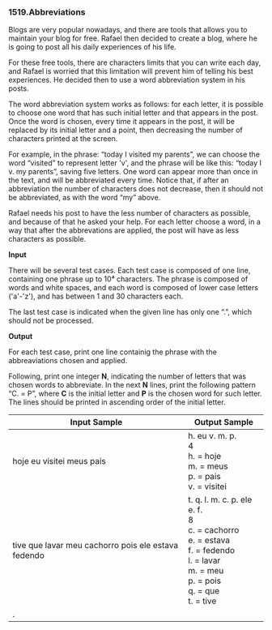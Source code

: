 ### 1519.Abbreviations

Blogs are very popular nowadays, and there are tools that allows you to maintain your blog for free. Rafael then decided to create a blog, where he is going to post all his daily experiences of his life.

For these free tools, there are characters limits that you can write each day, and Rafael is worried that this limitation will prevent him of telling his best experiences. He decided then to use a word abbreviation system in his posts.

The word abbreviation system works as follows: for each letter, it is possible to choose one word that has such initial letter and that appears in the post. Once the word is chosen, every time it appears in the post, it will be replaced by its initial letter and a point, then decreasing the number of characters printed at the screen.

For example, in the phrase: “today I visited my parents”, we can choose the word “visited” to represent letter 'v', and the phrase will be like this: “today I v. my parents”, saving five letters. One word can appear more than once in the text, and will be abbreviated every time. Notice that, if after an abbreviation the number of characters does not decrease, then it should not be abbreviated, as with the word “my” above.

Rafael needs his post to have the less number of characters as possible, and because of that he asked your help. For each letter choose a word, in a way that after the abbrevations are applied, the post will have as less characters as possible.

**Input**

There will be several test cases. Each test case is composed of one line, containing one phrase up to 10⁴ characters. The phrase is composed of words and white spaces, and each word is composed of lower case letters ('a'-'z'), and has between 1 and 30 characters each.

The last test case is indicated when the given line has only one “.”, which should not be processed.

**Output**

For each test case, print one line containig the phrase with the abbreaviations chosen and applied.

Following, print one integer **N**, indicating the number of letters that was chosen words to abbreviate. In the next **N** lines, print the following pattern “C. = P”, where **C** is the initial letter and **P** is the chosen word for such letter. The lines should be printed in ascending order of the initial letter.

| Input Sample | Output Sample |
| ------------ | ------------- |
| hoje eu visitei meus pais | h. eu v. m. p.<br>4<br>h. = hoje<br>m. = meus<br>p. = pais<br>v. = visitei |
| tive que lavar meu cachorro pois ele estava fedendo | t. q. l. m. c. p. ele e. f.<br>8<br>c. = cachorro<br>e. = estava<br>f. = fedendo<br>l. = lavar<br>m. = meu<br>p. = pois<br>q. = que<br>t. = tive |
| . |  |
